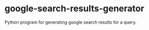 # google-search-results-generator
Python program for generating google search results for a query. 
